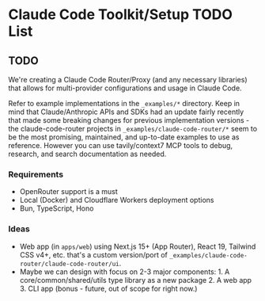 # Claude Code Toolkit/Setup TODO List

## TODO

We're creating a Claude Code Router/Proxy (and any necessary libraries) that allows for multi-provider configurations and usage in Claude Code.

Refer to example implementations in the `_examples/*` directory. Keep in mind that Claude/Anthropic APIs and SDKs had an update fairly recently that made some breaking changes for previous implementation versions - the claude-code-router projects in `_examples/claude-code-router/*` seem to be the most promising, maintained, and up-to-date examples to use as reference. However you can use tavily/context7 MCP tools to debug, research, and search documentation as needed.

### Requirements

- OpenRouter support is a must
- Local (Docker) and Cloudflare Workers deployment options
- Bun, TypeScript, Hono

### Ideas

- Web app (in `apps/web`) using Next.js 15+ (App Router), React 19, Tailwind CSS v4+, etc. that's a custom version/port of `_examples/claude-code-router/claude-code-router/ui`.
- Maybe we can design with focus on 2-3 major components: 1. A core/common/shared/utils type library as a new package 2. A web app 3. CLI app (bonus - future, out of scope for right now.)
